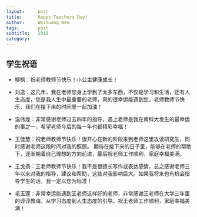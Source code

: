 ```yaml
---
layout:     post
title:      Happy Teachers Day!
author:     Weihuang Wen
tags: 		post
subtitle:  	2018
category:
---
```


## 学生祝语

- 柳枫：祝老师教师节快乐！小公主健康成长！

- 刘逸：这几年，我在老师您身上学到了太多东西，不仅是学习和生活，还有人生态度，您是我人生中最重要的老师，真的很幸运能遇到您。老师教师节快乐，我们在接下来的时间里一起加油！
  
- 温伟煌：非常感谢老师过去四年的指导，遇上老师是我在南科大发生的最幸运的事之一，希望老师今后的每一年也都精彩幸福！

- 王佳慧：祝老师教师节快乐！很开心在新的阶段来到老师这里攻读研究生，同时感谢老师这段时间对我的照顾。
期待在接下来的日子里，能够在老师的帮助下，逐渐朝着自己理想的方向前进，最后祝老师工作顺利，家庭幸福美满。

- 王戈扬：王老师教师节快乐！我不是很擅长写作或表达感情，总之感谢老师三年以来对我的指导，建议和帮助，这些对我影响巨大。如果我将来也有机会指导学生的话，我一定以您为标准！

- 毛玉莲：非常幸运能遇到王老师这样好的老师，非常感谢王老师在大学三年里的谆谆教诲，从学习态度到人生态度的引导。祝王老师工作顺利，家庭幸福美满！